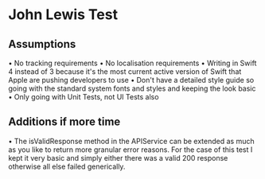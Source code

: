 # John Lewis Test

## Assumptions
• No tracking requirements
• No localisation requirements
• Writing in Swift 4 instead of 3 because it's the most current active version of Swift that Apple are pushing developers to use
• Don't have a detailed style guide so going with the standard system fonts and styles and keeping the look basic
• Only going with Unit Tests, not UI Tests also

## Additions if more time
• The isValidResponse method in the APIService can be extended as much as you like to return more granular error reasons. For the case of this test I kept it very basic and simply either there was a valid 200 response otherwise all else failed generically.
